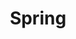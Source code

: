 ---
layout: list
title: Spring
slug: spring
description: >
    Spring을 공부하고 기록하는 곳 입니다...
type: category
menu: true
submenu: false
---